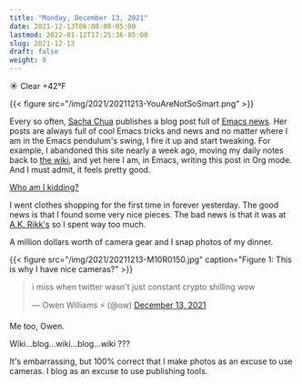 ```yaml
---
title: "Monday, December 13, 2021"
date: 2021-12-13T06:08:00-05:00
lastmod: 2022-01-12T17:25:36-05:00
slug: 2021-12-13
draft: false
weight: 0
---
```


☀️ Clear +42°F

{{< figure src="/img/2021/20211213-YouAreNotSoSmart.png" >}}

Every so often, [Sacha Chua](https://sachachua.com/blog) publishes a blog post full of [Emacs news](https://sachachua.com/blog/2021/12/2021-12-13-emacs-news/). Her posts are always full of cool Emacs tricks and news and no matter where I am in the Emacs pendulum's swing, I fire it up and start tweaking. For example, I abandoned this site nearly a week ago, moving my daily notes back to [the wiki](https://rudimentarylathe.wiki), and yet here I am, in Emacs, writing this post in Org mode. And I must admit, it feels pretty good.

[Who am I kidding?](https://baty.blog/2021/one-wiki-one-blog-one-social/)

I went clothes shopping for the first time in forever yesterday. The good news is that I found some very nice pieces. The bad news is that it was at [A.K. Rikk's](https://akrikks.com) so I spent way too much.

A million dollars worth of camera gear and I snap photos of my dinner.

{{< figure src="/img/2021/20211213-M10R0150.jpg" caption="Figure 1: This is why I have nice cameras?" >}}

<blockquote class="twitter-tweet"><p lang="en" dir="ltr">i miss when twitter wasn&#39;t just constant crypto shilling wow</p>&mdash; Owen Williams ⚡ (@ow) <a href="https://twitter.com/ow/status/1470506506533679117?ref_src=twsrc%5Etfw">December 13, 2021</a></blockquote> <script async src="https://platform.twitter.com/widgets.js" charset="utf-8"></script>

Me too, Owen.

Wiki...blog...wiki...blog...wiki ???

It's embarrassing, but 100% correct that I make photos as an excuse to use cameras. I blog as an excuse to use publishing tools.

[//]: # "Exported with love from a post written in Org mode"
[//]: # "- https://github.com/kaushalmodi/ox-hugo"
